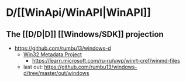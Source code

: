 # D/[[WinApi/WinAPI|WinAPI]]
## The [[D/D|D]] [[Windows/SDK]] projection

- https://github.com/rumbu13/windows-d
	- [Win32 Metadata Project](https://github.com/microsoft/win32metadata/)
		- https://learn.microsoft.com/ru-ru/uwp/winrt-cref/winmd-files
	- last out: https://github.com/rumbu13/windows-d/tree/master/out/windows
